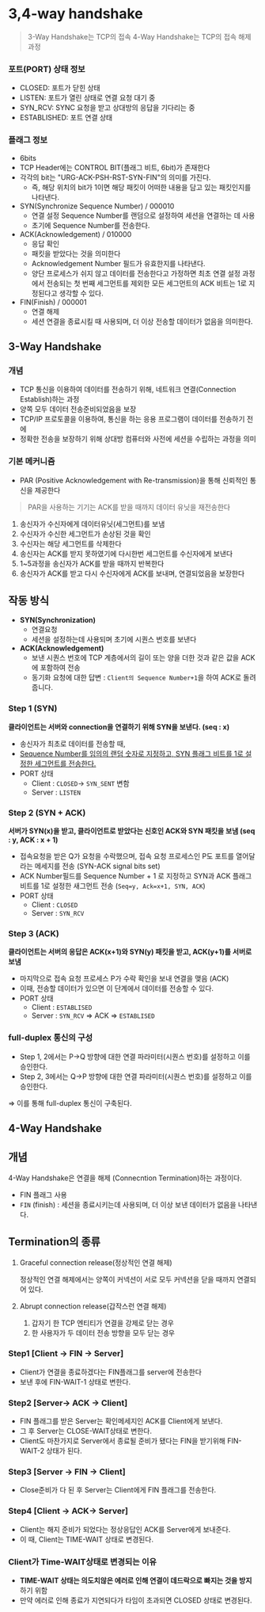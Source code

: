 # 3,4-way handshake

> 3-Way Handshake는 TCP의 접속
4-Way Handshake는 TCP의 접속 해제 과정
> 

### **포트(PORT) 상태 정보**

- CLOSED: 포트가 닫힌 상태
- LISTEN: 포트가 열린 상태로 연결 요청 대기 중
- SYN_RCV: SYNC 요청을 받고 상대방의 응답을 기다리는 중
- ESTABLISHED: 포트 연결 상태

### **플래그 정보**

- 6bits
- TCP Header에는 CONTROL BIT(플래그 비트, 6bit)가 존재한다
- 각각의 bit는 "URG-ACK-PSH-RST-SYN-FIN"의 의미를 가진다.
    - 즉, 해당 위치의 bit가 1이면 해당 패킷이 어떠한 내용을 담고 있는 패킷인지를 나타낸다.
- SYN(Synchronize Sequence Number) / 000010
    - 연결 설정 Sequence Number를 랜덤으로 설정하여 세션을 연결하는 데 사용
    - 초기에 Sequence Number를 전송한다.
- ACK(Acknowledgement) / 010000
    - 응답 확인
    - 패킷을 받았다는 것을 의미한다
    - Acknowledgement Number 필드가 유효한지를 나타낸다.
    - 양단 프로세스가 쉬지 않고 데이터를 전송한다고 가정하면 최초 연결 설정 과정에서 전송되는 첫 번째 세그먼트를 제외한 모든 세그먼트의 ACK 비트는 1로 지정된다고 생각할 수 있다.
- FIN(Finish) / 000001
    - 연결 해제
    - 세션 연결을 종료시킬 때 사용되며, 더 이상 전송할 데이터가 없음을 의미한다.

## 3-Way Handshake

### 개념

- TCP 통신을 이용하여 데이터를 전송하기 위해, 네트워크 연결(Connection Establish)하는 과정
- 양쪽 모두 데이터 전송준비되었음을 보장
- TCP/IP 프로토콜을 이용하여, 통신을 하는 응용 프로그램이 데이터를 전송하기 전에
- 정확한 전송을 보장하기 위해 상대방 컴퓨터와 사전에 세션을 수립하는 과정을 의미

### 기본 메커니즘

- PAR (Positive Acknowledgement with Re-transmission)을 통해 신뢰적인 통신을 제공한다

> PAR을 사용하는 기기는 ACK를 받을 때까지 데이터 유닛을 재전송한다
> 
1. 송신자가 수신자에게 데이터유닛(세그먼트)를 보냄
2. 수신자가 수신한 세그먼트가 손상된 것을 확인
3. 수신자는 해당 세그먼트를 삭제한다
4. 송신자는 ACK를 받지 못하였기에 다시한번 세그먼트를 수신자에게 보낸다
5. 1~5과정을 송신자가 ACK를 받을 때까지 반복한다
6. 송신자가 ACK를 받고 다시 수신자에게 ACK를 보내며, 연결되었음을 보장한다

## 작동 방식

- **SYN(Synchronization)**
    - 연결요청
    - 세션을 설정하는데 사용되며 초기에 시퀀스 번호를 보낸다
- **ACK(Acknowledgement)**
    - 보낸 시퀀스 번호에 TCP 계층에서의 길이 또는 양을 더한 것과 같은 값을 ACK에 포함하여 전송
    - 동기화 요청에 대한 답변 : `Client의 Sequence Number+1`을 하여 ACK로 돌려줍니다.

### **Step 1 (SYN)**

**클라이언트는 서버와 connection을 연결하기 위해 SYN을 보낸다. (seq : x)**

- 송신자가 최초로 데이터를 전송할 때,
- [Sequence Number를 임의의 랜덤 숫자로 지정하고, SYN 플래그 비트를 1로 설정한 세그먼트를 전송한다.](https://www.notion.so/TCP-c47a503dc8d74746bc126eaf8558d916?pvs=21)
- PORT 상태
    - Client : `CLOSED`→ `SYN_SENT`  변함
    - Server : `LISTEN`

### **Step 2 (SYN + ACK)**

**서버가 SYN(x)을 받고, 클라이언트로 받았다는 신호인 ACK와 SYN 패킷을 보냄 (seq : y, ACK : x + 1)**

- 접속요청을 받은 Q가 요청을 수락했으며, 접속 요청 프로세스인 P도 포트를 열어달라는 메세지를 전송 (SYN-ACK signal bits set)
- ACK Number필드를 Sequence Number + 1 로 지정하고 SYN과 ACK 플래그 비트를 1로 설정한 새그먼트 전송 (`Seq=y, Ack=x+1, SYN, ACK`)
- PORT 상태
    - Client : `CLOSED`
    - Server : `SYN_RCV`

### **Step 3 (ACK)**

**클라이언트는 서버의 응답은 ACK(x+1)와 SYN(y) 패킷을 받고, ACK(y+1)를 서버로 보냄**

- 마지막으로 접속 요청 프로세스 P가 수락 확인을 보내 연결을 맺음 (ACK)
- 이때, 전송할 데이터가 있으면 이 단계에서 데이터를 전송할 수 있다.
- PORT 상태
    - Client : `ESTABLISED`
    - Server : `SYN_RCV` ⇒ ACK ⇒ `ESTABLISED`

### full-duplex 통신의 구성

- Step 1, 2에서는 P→Q 방향에 대한 연결 파라미터(시퀀스 번호)를 설정하고 이를 승인한다.
- Step 2, 3에서는 Q→P 방향에 대한 연결 파라미터(시퀀스 번호)를 설정하고 이를 승인한다.

⇒ 이를 통해 full-duplex 통신이 구축된다.

## **4-Way Handshake**

## 개념

4-Way Handshake은 연결을 해제 (Connecntion Termination)하는 과정이다. 

- FIN 플래그 사용
- `FIN` (finish) : 세션을 종료시키는데 사용되며, 더 이상 보낸 데이터가 없음을 나타낸다.

## **Termination의 종류**

1. Graceful connection release(정상적인 연결 해제)
    
    정상적인 연결 해제에서는 양쪽이 커넥션이 서로 모두 커넥션을 닫을 때까지 연결되어 있다.
    
2. Abrupt connection release(갑작스런 연결 해제)
    1. 갑자기 한 TCP 엔티티가 연결을 강제로 닫는 경우
    2. 한 사용자가 두 데이터 전송 방향을 모두 닫는 경우

### Step1 [Client -> FIN -> Server]

- Client가 연결을 종료하겠다는 FIN플래그를 server에 전송한다
- 보낸 후에 FIN-WAIT-1 상태로 변한다.

### **Step2 [Server-> ACK -> Client]**

- FIN 플래그를 받은 Server는 확인메세지인 ACK를 Client에게 보낸다.
- 그 후 Server는 CLOSE-WAIT상태로 변한다.
- Client도 마찬가지로 Server에서 종료될 준비가 됐다는 FIN을 받기위해 FIN-WAIT-2 상태가 된다.

### **Step3 [Server -> FIN -> Client]**

- Close준비가 다 된 후 Server는 Client에게 FIN 플래그를 전송한다.

### **Step4 [Client -> ACK-> Server]**

- Client는 해지 준비가 되었다는 정상응답인 ACK를 Server에게 보내준다.
- 이 때, Client는 TIME-WAIT 상태로 변경된다.

### Client가 Time-WAIT상태로 변경되는 이유

- **TIME-WAIT 상태는 의도치않은 에러로 인해 연결이 데드락으로 빠지는 것을 방지**하기 위함
- 만약 에러로 인해 종료가 지연되다가 타임이 초과되면 CLOSED 상태로 변경된다.